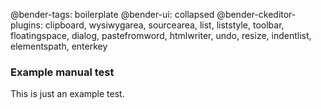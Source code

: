 @bender-tags: boilerplate
@bender-ui: collapsed
@bender-ckeditor-plugins: clipboard, wysiwygarea, sourcearea, list, liststyle, toolbar, floatingspace, dialog, pastefromword, htmlwriter, undo, resize, indentlist, elementspath, enterkey

### Example manual test

This is just an example test.